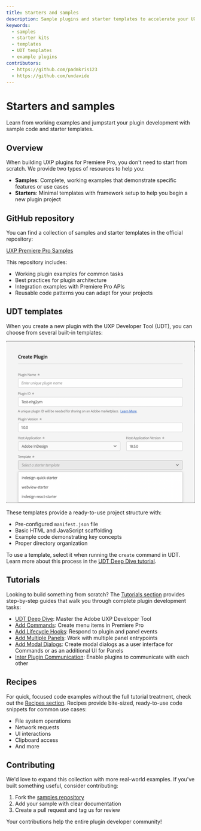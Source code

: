 ```yaml
---
title: Starters and samples
description: Sample plugins and starter templates to accelerate your UXP plugin development
keywords:
  - samples
  - starter kits
  - templates
  - UDT templates
  - example plugins
contributors:
  - https://github.com/padmkris123
  - https://github.com/undavide
---
```


# Starters and samples

Learn from working examples and jumpstart your plugin development with sample code and starter templates.

## Overview

When building UXP plugins for Premiere Pro, you don't need to start from scratch. We provide two types of resources to help you:

- **Samples**: Complete, working examples that demonstrate specific features or use cases
- **Starters**: Minimal templates with framework setup to help you begin a new plugin project

## GitHub repository

You can find a collection of samples and starter templates in the official repository:

[UXP Premiere Pro Samples](https://github.com/AdobeDocs/uxp-premiere-pro-samples)

This repository includes:

- Working plugin examples for common tasks
- Best practices for plugin architecture
- Integration examples with Premiere Pro APIs
- Reusable code patterns you can adapt for your projects

## UDT templates

When you create a new plugin with the UXP Developer Tool (UDT), you can choose from several built-in templates:

![Templates in UDT](create-plugin-template.png)

These templates provide a ready-to-use project structure with:

- Pre-configured `manifest.json` file
- Basic HTML and JavaScript scaffolding
- Example code demonstrating key concepts
- Proper directory organization

To use a template, select it when running the `create` command in UDT. Learn more about this process in the [UDT Deep Dive tutorial](../../plugins/tutorials/udt-deep-dive/).

## Tutorials

Looking to build something from scratch? The [Tutorials section](../../plugins/tutorials/) provides step-by-step guides that walk you through complete plugin development tasks:

- [UDT Deep Dive](../../plugins/tutorials/udt-deep-dive/index.md): Master the Adobe UXP Developer Tool
- [Add Commands](../../plugins/tutorials/add-commands/index.md): Create menu items in Premiere Pro
- [Add Lifecycle Hooks](../../plugins/tutorials/add-lifecycle-hooks/index.md): Respond to plugin and panel events
- [Add Multiple Panels](../../plugins/tutorials/add-panels/index.md): Work with multiple panel entrypoints
- [Add Modal Dialogs](../../plugins/tutorials/add-modal-dialogs/index.md): Create modal dialogs as a user interface for Commands or as an additional UI for Panels
- [Inter Plugin Communication](../../plugins/tutorials/inter-plugin-comm/index.md): Enable plugins to communicate with each other

## Recipes

For quick, focused code examples without the full tutorial treatment, check out the [Recipes section](../recipes/). Recipes provide bite-sized, ready-to-use code snippets for common use cases:

- File system operations
- Network requests
- UI interactions
- Clipboard access
- And more

## Contributing

We'd love to expand this collection with more real-world examples. If you've built something useful, consider contributing:

1. Fork the [samples repository](https://github.com/AdobeDocs/uxp-premiere-pro-samples)
2. Add your sample with clear documentation
3. Create a pull request and tag us for review

Your contributions help the entire plugin developer community!
